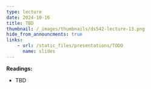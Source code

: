 ```yaml
---
type: lecture
date: 2024-10-16
title: TBD
thumbnail: /_images/thumbnails/ds542-lecture-13.png
hide_from_announcments: true
links:
    - url: /static_files/presentations/TODO
      name: slides
---
```

**Readings:**
- TBD

